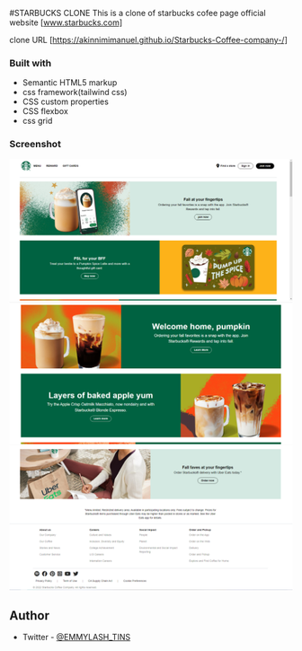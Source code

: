 #STARBUCKS CLONE
This is a clone of starbucks cofee page official website [www.starbucks.com]

clone  URL [https://akinnimimanuel.github.io/Starbucks-Coffee-company-/]


### Built with

- Semantic HTML5 markup
- css framework(tailwind css)
- CSS custom properties
- CSS flexbox
- css grid

### Screenshot

![My Solution](./public/screenshots/Screenshot1.png) 
![My Solution](./public/screenshots/Screenshot2.png)
![My Solution](./public/screenshots/Screenshot3.png)

## Author
- Twitter - [@EMMYLASH_TINS](https://www.twitter.com/EMMYLASH_TINS)